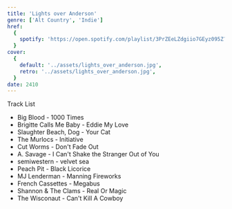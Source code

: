 ```yaml
---
title: 'Lights over Anderson'
genre: ['Alt Country', 'Indie']
href:
  {
    spotify: 'https://open.spotify.com/playlist/3PrZEeLZdgiio7GEyz095Z?si=dd73ea64d9c2422a',
  }
cover:
  {
    default: '../assets/lights_over_anderson.jpg',
    retro: '../assets/lights_over_anderson.jpg',
  }
date: 2410
---
```


Track List

- Big Blood - 1000 Times
- Brigitte Calls Me Baby - Eddie My Love
- Slaughter Beach, Dog - Your Cat
- The Murlocs - Initiative
- Cut Worms - Don't Fade Out
- A. Savage - I Can't Shake the Stranger Out of You
- semiwestern - velvet sea
- Peach Pit - Black Licorice
- MJ Lenderman - Manning Fireworks
- French Cassettes - Megabus
- Shannon & The Clams - Real Or Magic
- The Wisconaut - Can't Kill A Cowboy
